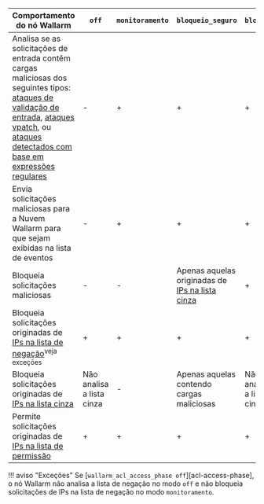 | Comportamento do nó Wallarm | `off` | `monitoramento` | `bloqueio_seguro` |`bloquear` |
| -------- | - | - | - | -|
| Analisa se as solicitações de entrada contêm cargas maliciosas dos seguintes tipos: [ataques de validação de entrada](../about-wallarm/protecting-against-attacks.md#input-validation-attacks), [ataques vpatch](../user-guides/rules/vpatch-rule.md), ou [ataques detectados com base em expressões regulares](../user-guides/rules/regex-rule.md) | - | + | + | + |
| Envia solicitações maliciosas para a Nuvem Wallarm para que sejam exibidas na lista de eventos | - | + | + | + |
| Bloqueia solicitações maliciosas | - | - | Apenas aquelas originadas de [IPs na lista cinza](../user-guides/ip-lists/graylist.md) | + |
| Bloqueia solicitações originadas de [IPs na lista de negação](../user-guides/ip-lists/denylist.md)<sup>veja exceções</sup> | + | + | + | + |
| Bloqueia solicitações originadas de [IPs na lista cinza](../user-guides/ip-lists/graylist.md) | Não analisa a lista cinza | - | Apenas aquelas contendo cargas maliciosas | Não analisa a lista cinza |
| Permite solicitações originadas de [IPs na lista de permissão](../user-guides/ip-lists/allowlist.md) | + | + | + | + |

!!! aviso "Exceções"
    Se [`wallarm_acl_access_phase off`][acl-access-phase], o nó Wallarm não analisa a lista de negação no modo `off` e não bloqueia solicitações de IPs na lista de negação no modo `monitoramento`.